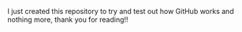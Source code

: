 I just created this repository to try and test out how GitHub works and nothing more, thank you for reading!!
